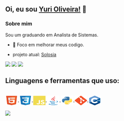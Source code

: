 ## Oi, eu sou [Yuri Oliveira!](https://linkedin.com/in/yuri2u)  👋

### Sobre mim

Sou um graduando em Analista de Sistemas.

- 🎯 Foco em melhorar meus codigo.

- projeto atual: [Solosia](https://solosia.com/)

[<img src="https://img.shields.io/badge/twitter-%231DA1F2.svg?&style=for-the-badge&logo=twitter&logoColor=white" />](https://twitter.com/USERNAME) [<img src="https://img.shields.io/badge/medium-%2312100E.svg?&style=for-the-badge&logo=medium&logoColor=white" />](https://medium.com/USERNAME)  [<img src="https://img.shields.io/badge/linkedin-%230077B5.svg?&style=for-the-badge&logo=linkedin&logoColor=white" />](https://linkedin.com/in/yuri-gonçalves-de-oliveira-6477101bb/)

## Linguagens e ferramentas que uso:

<div style="display: inline_block"><br>
<a href="https://www.w3schools.com/html/default.asp" target="_blank">
  <img align="center" alt="HTML" height="30" width="40" src="https://raw.githubusercontent.com/devicons/devicon/master/icons/html5/html5-original.svg">
</a>
<a href="https://www.w3schools.com/css/default.asp" target="_blank">
  <img align="center" alt="CSS" height="30" width="40" src="https://raw.githubusercontent.com/devicons/devicon/master/icons/css3/css3-original.svg">
</a>
<a href="https://www.w3schools.com/js/default.asp" target="_blank">
  <img align="center" alt="Js" height="30" width="40" src="https://raw.githubusercontent.com/devicons/devicon/master/icons/javascript/javascript-plain.svg">
</a>
<a href="https://www.w3schools.com/java/default.asp" target="_blank">
  <img align="center" alt="Java" height="30" width="40" src="https://raw.githubusercontent.com/devicons/devicon/master/icons/java/java-original.svg">
</a>
<a href="https://www.w3schools.com/python/default.asp" target="_blank">
  <img align="center" alt="Python" height="30" width="40" src="https://raw.githubusercontent.com/devicons/devicon/master/icons/python/python-original.svg">
</a>
<a href="https://git-scm.com/" target="_blank"> <img align="center" alt="git" height="30" width="40" src="https://raw.githubusercontent.com/devicons/devicon/master/icons/git/git-original.svg"/> </a>
  <img align="center" alt="Cplusplus" height="30" width="40" src="https://raw.githubusercontent.com/devicons/devicon/master/icons/cplusplus/cplusplus-original.svg">
<br />
<br />
<div>

 <div>
  <a href="https://github.com/zionscript">
  <img height="auto" src="https://github-readme-stats.vercel.app/api/top-langs/?username=zionscript&layout=compact&langs_count=16&theme=dark"/>
</div>
